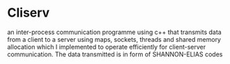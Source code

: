 # Cliserv
an inter-process communication programme using c++ that transmits data from a client to a server using maps, sockets, threads and shared memory allocation which I implemented  to operate efficiently for client-server communication. The data transmitted is in form of SHANNON-ELIAS codes  
